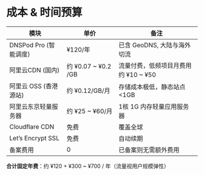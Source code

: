 # 成本 & 时间预算

| 模块 | 单价 | 备注 |
| --- | --- | --- |
| DNSPod Pro (智能调度) | ¥120/年 | 已含 GeoDNS, 大陆与海外切流 |
| 阿里云CDN (国内) | 约 ¥0.07 ~ ¥0.2 /GB | 流量付费，低频项目月费用约 ¥10 ~ ¥50 |
| 阿里云 OSS (香港源站) | 约 ¥0.12/GB/月 | 存储成本极低，静态站点 <1GB |
| 阿里云东京轻量服务器 | 约 ¥25 ~ ¥60/月 | 1核 1G 内存轻量应用服务器 |
| Cloudflare CDN | 免费 | 覆盖全球 |
| Let’s Encrypt SSL | 免费 | 自动续期 |
| 备案费用 | 0 | 已备案则无需额外费用 |

**合计固定年费**：约 ¥120 + ¥300 ~ ¥700 / 年（流量视用户规模弹性）
